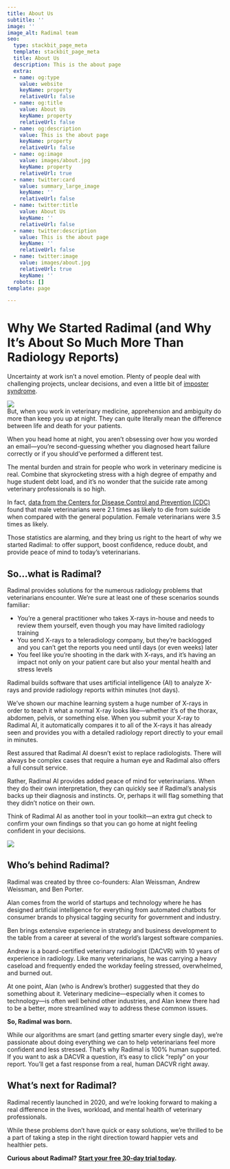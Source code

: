 ```yaml
---
title: About Us
subtitle: ''
image: ''
image_alt: Radimal team
seo:
  type: stackbit_page_meta
  template: stackbit_page_meta
  title: About Us
  description: This is the about page
  extra:
  - name: og:type
    value: website
    keyName: property
    relativeUrl: false
  - name: og:title
    value: About Us
    keyName: property
    relativeUrl: false
  - name: og:description
    value: This is the about page
    keyName: property
    relativeUrl: false
  - name: og:image
    value: images/about.jpg
    keyName: property
    relativeUrl: true
  - name: twitter:card
    value: summary_large_image
    keyName: ''
    relativeUrl: false
  - name: twitter:title
    value: About Us
    keyName: ''
    relativeUrl: false
  - name: twitter:description
    value: This is the about page
    keyName: ''
    relativeUrl: false
  - name: twitter:image
    value: images/about.jpg
    relativeUrl: true
    keyName: ''
  robots: []
template: page

---
```

# **Why We Started Radimal (and Why It’s About So Much More Than Radiology Reports)**

Uncertainty at work isn’t a novel emotion. Plenty of people deal with challenging projects, unclear decisions, and even a little bit of [imposter syndrome](https://www.apa.org/science/about/psa/2018/09/imposter-syndrome).  
  
![](/images/giphy.gif)  
But, when you work in veterinary medicine, apprehension and ambiguity do more than keep you up at night. They can quite literally mean the difference between life and death for your patients.

When you head home at night, you aren’t obsessing over how you worded an email—you’re second-guessing whether you diagnosed heart failure correctly or if you should’ve performed a different test.

The mental burden and strain for people who work in veterinary medicine is real. Combine that skyrocketing stress with a high degree of empathy and huge student debt load, and it’s no wonder that the suicide rate among veterinary professionals is so high.

In fact, [data from the Centers for Disease Control and Prevention (CDC)](https://www.cdc.gov/media/releases/2018/p1220-veterinarians-suicide.html) found that male veterinarians were 2.1 times as likely to die from suicide when compared with the general population. Female veterinarians were 3.5 times as likely.

Those statistics are alarming, and they bring us right to the heart of why we started Radimal: to offer support, boost confidence, reduce doubt, and provide peace of mind to today’s veterinarians.

## **So...what is Radimal?**

Radimal provides solutions for the numerous radiology problems that veterinarians encounter. We’re sure at least one of these scenarios sounds familiar:

* You’re a general practitioner who takes X-rays in-house and needs to review them yourself, even though you may have limited radiology training
* You send X-rays to a teleradiology company, but they’re backlogged and you can’t get the reports you need until days (or even weeks) later
* You feel like you’re shooting in the dark with X-rays, and it’s having an impact not only on your patient care but also your mental health and stress levels

Radimal builds software that uses artificial intelligence (AI) to analyze X-rays and provide radiology reports within minutes (not days).

We’ve shown our machine learning system a huge number of X-rays in order to teach it what a normal X-ray looks like—whether it’s of the thorax, abdomen, pelvis, or something else. When you submit your X-ray to Radimal AI, it automatically compares it to all of the X-rays it has already seen and provides you with a detailed radiology report directly to your email in minutes.

Rest assured that Radimal AI doesn’t exist to replace radiologists. There will always be complex cases that require a human eye and Radimal also offers a full consult service.

Rather, Radimal AI provides added peace of mind for veterinarians. When they do their own interpretation, they can quickly see if Radimal’s analysis backs up their diagnosis and instincts. Or, perhaps it will flag something that they didn’t notice on their own.

Think of Radimal AI as another tool in your toolkit—an extra gut check to confirm your own findings so that you can go home at night feeling confident in your decisions.

![](/images/giphy-1.gif)

## **Who’s behind Radimal?**

Radimal was created by three co-founders: Alan Weissman, Andrew Weissman, and Ben Porter.

Alan comes from the world of startups and technology where he has designed artificial intelligence for everything from automated chatbots for consumer brands to physical tagging security for government and industry.

Ben brings extensive experience in strategy and business development to the table from a career at several of the world’s largest software companies.

Andrew is a board-certified veterinary radiologist (DACVR) with 10 years of experience in radiology. Like many veterinarians, he was carrying a heavy caseload and frequently ended the workday feeling stressed, overwhelmed, and burned out.

At one point, Alan (who is Andrew’s brother) suggested that they do something about it. Veterinary medicine—especially when it comes to technology—is often well behind other industries, and Alan knew there had to be a better, more streamlined way to address these common issues.

**So, Radimal was born.**

While our algorithms are smart (and getting smarter every single day), we’re passionate about doing everything we can to help veterinarians feel more confident and less stressed. That’s why Radimal is 100% human supported. If you want to ask a DACVR a question, it’s easy to click “reply” on your report. You’ll get a fast response from a real, human DACVR right away.

## **What’s next for Radimal?**

Radimal recently launched in 2020, and we’re looking forward to making a real difference in the lives, workload, and mental health of veterinary professionals.

While these problems don’t have quick or easy solutions, we’re thrilled to be a part of taking a step in the right direction toward happier vets and healthier pets.

  
**Curious about Radimal?** [**Start your free 30-day trial today**](https://login.radimal.ai/login?state=hKFo2SBVaFRWR0FsaWppQUM5eU14T2s2TFNKaUQ1RlNucm5Pd6FupWxvZ2luo3RpZNkgNzFWZVR3dVZiZnpRTkRwanVYWFBONXU5ZDBoZ0ROR1GjY2lk2SA5S29XMml5SkFHSHJkbER6Y0tld3pROVFad2x0cXJxTA&client=9KoW2iyJAGHrdlDzcKewzQ9QZwltqrqL&protocol=oauth2&audience=hasura&redirect_uri=https%3A%2F%2Fvet.radimal.ai%2Fcases&scope=openid%20profile%20email&response_type=code&response_mode=query&nonce=Nmg4YTg2dXVoZjhNeTBBRW9ndXdIMFhMaS1SWnNDU2oxMnNVS3JvVy1kQw%3D%3D&code_challenge=qSvIdLoPW3rBEXVbHtLtJBdfFxokdXyycfSc6UphAIQ&code_challenge_method=S256&auth0Client=eyJuYW1lIjoiYXV0aDAtcmVhY3QiLCJ2ZXJzaW9uIjoiMS4yLjAifQ%3D%3D)**.**